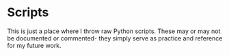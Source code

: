 # Scripts

This is just a place where I throw raw Python scripts. These may or may not be documented or commented- they simply serve as practice and reference for my future work.

